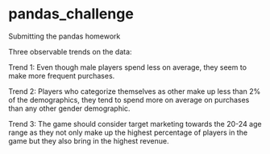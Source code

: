 # pandas_challenge
Submitting the pandas homework


Three observable trends on the data:

Trend 1: Even though male players spend less on average, they seem to make more frequent purchases.

Trend 2: Players who categorize themselves as other make up less than 2% of the demographics, they tend to spend more on average on purchases than any other gender demographic.

Trend 3: The game should consider target marketing towards the 20-24 age range as they not only make up the highest percentage of players in the game but they also bring in the highest revenue.

